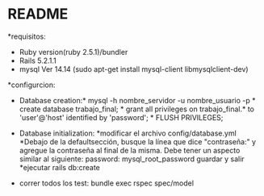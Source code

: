 # README

*requisitos:

  * Ruby version(ruby 2.5.1)/bundler
  * Rails 5.2.1.1
  * mysql  Ver 14.14 (sudo apt-get install mysql-client libmysqlclient-dev)

*configurcion:
  * Database creation:* mysql -h nombre_servidor -u nombre_usuario -p
                      * create database trabajo_final;
                      * grant all privileges on trabajo_final.* to 'user'@'host' identified by 'password';
                      * FLUSH PRIVILEGES;

  * Database initialization: *modificar el archivo config/database.yml
                             *Debajo de la defaultsección, busque la línea que dice "contraseña:" y agregue la contraseña
                             al final de la misma. Debe tener un aspecto similar al siguiente:
                                            password: mysql_root_password
                             guardar y salir
                             *ejecutar rails db:create 


  * correr todos los test: bundle exec rspec spec/model
